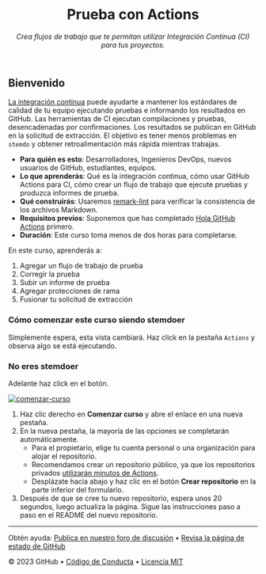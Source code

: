 <header>

<!--
  <<< Notas del autor: Encabezado del curso >>>
  Incluye una imagen de 1280×640, el título del curso en minúsculas con descripción concisa en énfasis.
  En la configuración de tu repositorio: habilita el repositorio de plantillas, agrega tu imagen social de 1280×640, elimina automáticamente las ramas principales.
  Agrega tu licencia de código abierto, GitHub utiliza la licencia MIT.
-->

# Prueba con Actions

_Crea flujos de trabajo que te permitan utilizar Integración Continua (CI) para tus proyectos._

</header>

<!--
  <<< Notas del autor: Inicio del curso >>>
  Incluye botón de inicio, una nota sobre los minutos de Actions,
  y dile al aprendiz por qué debería tomar el curso.
-->

## Bienvenido

[La integración continua](https://en.wikipedia.org/wiki/Continuous_integration) puede ayudarte a mantener los estándares de calidad de tu equipo ejecutando pruebas e informando los resultados en GitHub. Las herramientas de CI ejecutan compilaciones y pruebas, desencadenadas por confirmaciones. Los resultados se publican en GitHub en la solicitud de extracción. El objetivo es tener menos problemas en `stemdo` y obtener retroalimentación más rápida mientras trabajas.

- **Para quién es esto**: Desarrolladores, Ingenieros DevOps, nuevos usuarios de GitHub, estudiantes, equipos.
- **Lo que aprenderás**: Qué es la integración continua, cómo usar GitHub Actions para CI, cómo crear un flujo de trabajo que ejecute pruebas y produzca informes de prueba.
- **Qué construirás**: Usaremos [remark-lint](https://github.com/remarkjs/remark-lint) para verificar la consistencia de los archivos Markdown.
- **Requisitos previos**: Suponemos que has completado [Hola GitHub Actions](https://github.com/skills/hello-github-actions) primero.
- **Duración**: Este curso toma menos de dos horas para completarse.

En este curso, aprenderás a:

1. Agregar un flujo de trabajo de prueba
2. Corregir la prueba
3. Subir un informe de prueba
4. Agregar protecciones de rama
5. Fusionar tu solicitud de extracción


### Cómo comenzar este curso siendo stemdoer

Simplemente espera, esta vista cambiará. 
Haz click en la pestaña ``Actions`` y observa algo se está ejecutando.

### No eres stemdoer

Adelante haz click en el botón.


[![comenzar-curso](https://user-images.githubusercontent.com/1221423/235727646-4a590299-ffe5-480d-8cd5-8194ea184546.svg)](https://github.com/new?template_name=test-with-actions&template_owner=stemdo-labs&visibility=public)

1. Haz clic derecho en **Comenzar curso** y abre el enlace en una nueva pestaña.
2. En la nueva pestaña, la mayoría de las opciones se completarán automáticamente.
   - Para el propietario, elige tu cuenta personal o una organización para alojar el repositorio.
   - Recomendamos crear un repositorio público, ya que los repositorios privados [utilizarán minutos de Actions](https://docs.github.com/billing/managing-billing-for-github-actions/about-billing-for-github-actions).
   - Desplázate hacia abajo y haz clic en el botón **Crear repositorio** en la parte inferior del formulario.
3. Después de que se cree tu nuevo repositorio, espera unos 20 segundos, luego actualiza la página. Sigue las instrucciones paso a paso en el README del nuevo repositorio.

<footer>

<!--
  <<< Notas del autor: Pie de página >>>
  Agrega un enlace para obtener soporte, página de estado de GitHub, código de conducta, enlace de licencia.
-->

---

Obtén ayuda: [Publica en nuestro foro de discusión](https://github.com/orgs/skills/discussions/categories/test-with-actions) &bull; [Revisa la página de estado de GitHub](https://www.githubstatus.com/)

&copy; 2023 GitHub &bull; [Código de Conducta](https://www.contributor-covenant.org/version/2/1/code_of_conduct/code_of_conduct.md) &bull; [Licencia MIT](https://gh.io/mit)

</footer>
